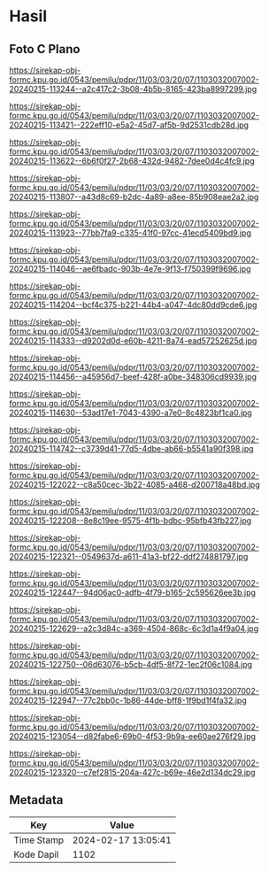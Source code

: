 # Hasil

## Foto C Plano

https://sirekap-obj-formc.kpu.go.id/0543/pemilu/pdpr/11/03/03/20/07/1103032007002-20240215-113244--a2c417c2-3b08-4b5b-8165-423ba8997299.jpg

https://sirekap-obj-formc.kpu.go.id/0543/pemilu/pdpr/11/03/03/20/07/1103032007002-20240215-113421--222eff10-e5a2-45d7-af5b-9d2531cdb28d.jpg

https://sirekap-obj-formc.kpu.go.id/0543/pemilu/pdpr/11/03/03/20/07/1103032007002-20240215-113622--6b6f0f27-2b68-432d-9482-7dee0d4c4fc9.jpg

https://sirekap-obj-formc.kpu.go.id/0543/pemilu/pdpr/11/03/03/20/07/1103032007002-20240215-113807--a43d8c69-b2dc-4a89-a8ee-85b908eae2a2.jpg

https://sirekap-obj-formc.kpu.go.id/0543/pemilu/pdpr/11/03/03/20/07/1103032007002-20240215-113923--77bb7fa9-c335-41f0-97cc-41ecd5409bd9.jpg

https://sirekap-obj-formc.kpu.go.id/0543/pemilu/pdpr/11/03/03/20/07/1103032007002-20240215-114046--ae6fbadc-903b-4e7e-9f13-f750399f9696.jpg

https://sirekap-obj-formc.kpu.go.id/0543/pemilu/pdpr/11/03/03/20/07/1103032007002-20240215-114204--bcf4c375-b221-44b4-a047-4dc80dd9cde6.jpg

https://sirekap-obj-formc.kpu.go.id/0543/pemilu/pdpr/11/03/03/20/07/1103032007002-20240215-114333--d9202d0d-e60b-4211-8a74-ead57252625d.jpg

https://sirekap-obj-formc.kpu.go.id/0543/pemilu/pdpr/11/03/03/20/07/1103032007002-20240215-114456--a45956d7-beef-428f-a0be-348306cd9939.jpg

https://sirekap-obj-formc.kpu.go.id/0543/pemilu/pdpr/11/03/03/20/07/1103032007002-20240215-114630--53ad17e1-7043-4390-a7e0-8c4823bf1ca0.jpg

https://sirekap-obj-formc.kpu.go.id/0543/pemilu/pdpr/11/03/03/20/07/1103032007002-20240215-114742--c3739d41-77d5-4dbe-ab66-b5541a90f398.jpg

https://sirekap-obj-formc.kpu.go.id/0543/pemilu/pdpr/11/03/03/20/07/1103032007002-20240215-122022--c8a50cec-3b22-4085-a468-d200718a48bd.jpg

https://sirekap-obj-formc.kpu.go.id/0543/pemilu/pdpr/11/03/03/20/07/1103032007002-20240215-122208--8e8c19ee-9575-4f1b-bdbc-95bfb43fb227.jpg

https://sirekap-obj-formc.kpu.go.id/0543/pemilu/pdpr/11/03/03/20/07/1103032007002-20240215-122321--0549637d-a611-41a3-bf22-ddf274881797.jpg

https://sirekap-obj-formc.kpu.go.id/0543/pemilu/pdpr/11/03/03/20/07/1103032007002-20240215-122447--94d06ac0-adfb-4f79-b165-2c595626ee3b.jpg

https://sirekap-obj-formc.kpu.go.id/0543/pemilu/pdpr/11/03/03/20/07/1103032007002-20240215-122629--a2c3d84c-a369-4504-868c-6c3d1a4f9a04.jpg

https://sirekap-obj-formc.kpu.go.id/0543/pemilu/pdpr/11/03/03/20/07/1103032007002-20240215-122750--06d63076-b5cb-4df5-8f72-1ec2f06c1084.jpg

https://sirekap-obj-formc.kpu.go.id/0543/pemilu/pdpr/11/03/03/20/07/1103032007002-20240215-122947--77c2bb0c-1b86-44de-bff8-1f9bd1f4fa32.jpg

https://sirekap-obj-formc.kpu.go.id/0543/pemilu/pdpr/11/03/03/20/07/1103032007002-20240215-123054--d82fabe6-69b0-4f53-9b9a-ee60ae276f29.jpg

https://sirekap-obj-formc.kpu.go.id/0543/pemilu/pdpr/11/03/03/20/07/1103032007002-20240215-123320--c7ef2815-204a-427c-b69e-46e2d134dc29.jpg


## Metadata

| Key        | Value               |
| ---------- | ------------------- |
| Time Stamp | 2024-02-17 13:05:41 |
| Kode Dapil | 1102                |



